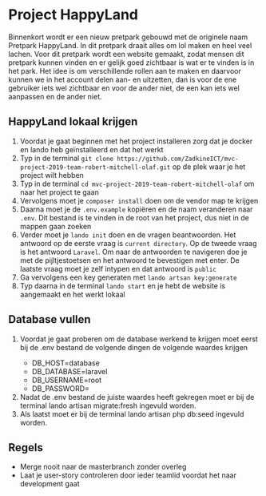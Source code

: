 <h1>Project HappyLand</h1>

Binnenkort wordt er een nieuw pretpark gebouwd met de originele naam Pretpark HappyLand. In dit pretpark draait alles om lol maken en heel veel lachen. Voor dit pretpark wordt een website gemaakt, zodat mensen dit pretpark kunnen vinden en er gelijk goed zichtbaar is wat er te vinden is in het park. Het idee is om verschillende rollen aan te maken en daarvoor kunnen we in het account delen aan- en uitzetten, dan is voor de ene gebruiker iets wel zichtbaar en voor de ander niet, de een kan iets wel aanpassen en de ander niet. 

<h2>HappyLand lokaal krijgen</h2>
<ol>
    <li>Voordat je gaat beginnen met het project installeren zorg dat je docker en lando heb geïnstalleerd en dat het werkt</li>
    <li>Typ in de terminal <code>git clone https://github.com/ZadkineICT/mvc-project-2019-team-robert-mitchell-olaf.git</code> op de plek waar je het project wilt hebben</li>
    <li>Typ in de terminal <code>cd mvc-project-2019-team-robert-mitchell-olaf</code> om naar het project te gaan</li>
    <li>Vervolgens moet je <code>composer install</code> doen om de vendor map te krijgen</li>
    <li>Daarna moet je de <code>.env.example</code> kopiëren en de naam veranderen naar <code>.env</code>. Dit bestand is te vinden in de root van het project, dus niet in de mappen gaan zoeken</li>
    <li>Verder moet je <code>lando init</code> doen en de vragen beantwoorden. Het antwoord op de eerste vraag is <code>current directory</code>. Op de tweede vraag is het antwoord <code>Laravel</code>. Om naar de antwoorden te navigeren doe je met de pijltjestoetsen en het antwoord te bevestigen met enter. De laatste vraag moet je zelf intypen en dat antwoord is <code>public</code></li>
    <li>Ga vervolgens een key generaten met <code>lando artsan key:generate</code></li>
    <li>Typ daarna in de terminal <code>lando start</code> en je hebt de website is aangemaakt en het werkt lokaal</li>
</ol>

<h2>Database vullen</h2>
<ol>
    <li>Voordat je gaat proberen om de database werkend te krijgen moet eerst bij de .env bestand de volgende dingen de volgende waardes           krijgen</li>
    <ul>
        <li> DB_HOST=database </li>
        <li> DB_DATABASE=laravel </li>
        <li> DB_USERNAME=root</li>
        <li> DB_PASSWORD=</li>
    </ul>
    <li>Nadat de .env bestand de juiste waardes heeft gekregen moet er bij de terminal lando artisan migrate:fresh ingevuld worden.</li>
    <li>Als laatst moet er bij de terminal lando artisan php db:seed ingevuld worden.</li>  
</ol>

<h2>Regels</h2>
<ul>
    <li>Merge nooit naar de masterbranch zonder overleg</li>
    <li>Laat je user-story controleren door ieder teamlid voordat het naar development gaat</li>
</ul>

